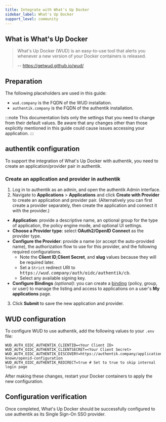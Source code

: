 ```yaml
---
title: Integrate with What's Up Docker
sidebar_label: What's Up Docker
support_level: community
---
```


## What is What's Up Docker

> What's Up Docker (WUD) is an easy-to-use tool that alerts you whenever a new version of your Docker containers is released.
>
> -- https://getwud.github.io/wud/

## Preparation

The following placeholders are used in this guide:

- `wud.company` is the FQDN of the WUD installation.
- `authentik.company` is the FQDN of the authentik installation.

:::note
This documentation lists only the settings that you need to change from their default values. Be aware that any changes other than those explicitly mentioned in this guide could cause issues accessing your application.
:::

## authentik configuration

To support the integration of What's Up Docker with authentik, you need to create an application/provider pair in authentik.

### Create an application and provider in authentik

1. Log in to authentik as an admin, and open the authentik Admin interface.
2. Navigate to **Applications** > **Applications** and click **Create with Provider** to create an application and provider pair. (Alternatively you can first create a provider separately, then create the application and connect it with the provider.)

- **Application**: provide a descriptive name, an optional group for the type of application, the policy engine mode, and optional UI settings.
- **Choose a Provider type**: select **OAuth2/OpenID Connect** as the provider type.
- **Configure the Provider**: provide a name (or accept the auto-provided name), the authorization flow to use for this provider, and the following required configurations.
    - Note the **Client ID**,**Client Secret**, and **slug** values because they will be required later.
    - Set a `Strict` redirect URI to <kbd>https://<em>wud.company</em>/auth/oidc/authentik/cb</kbd>.
    - Select any available signing key.
- **Configure Bindings** _(optional)_: you can create a [binding](/docs/add-secure-apps/flows-stages/bindings/) (policy, group, or user) to manage the listing and access to applications on a user's **My applications** page.

3. Click **Submit** to save the new application and provider.

## WUD configuration

To configure WUD to use authentik, add the following values to your `.env` file:

```
WUD_AUTH_OIDC_AUTHENTIK_CLIENTID=<Your Client ID>
WUD_AUTH_OIDC_AUTHENTIK_CLIENTSECRET=<Your Client Secret>
WUD_AUTH_OIDC_AUTHENTIK_DISCOVERY=https://authentik.company/application/o/wud/.well-known/openid-configuration
WUD_AUTH_OIDC_AUTHENTIK_REDIRECT=true # Set to true to skip internal login page
```

After making these changes, restart your Docker containers to apply the new configuration.

## Configuration verification

Once completed, What's Up Docker should be successfully configured to use authentik as its Single Sign-On SSO provider.
